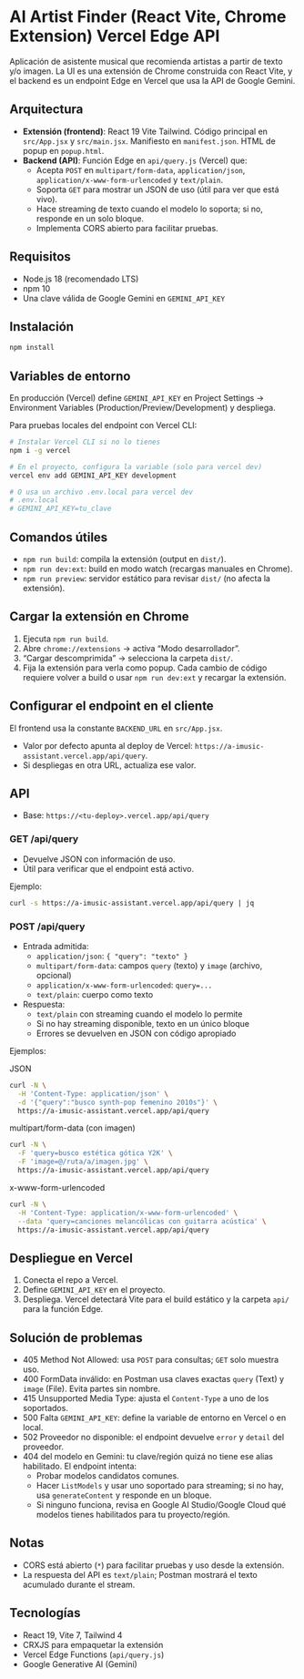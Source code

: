 
# AI Artist Finder (React  Vite, Chrome Extension)  Vercel Edge API

Aplicación de asistente musical que recomienda artistas a partir de texto y/o imagen. La UI es una extensión de Chrome construida con React  Vite, y el backend es un endpoint Edge en Vercel que usa la API de Google Gemini.

## Arquitectura
- **Extensión (frontend)**: React 19  Vite  Tailwind. Código principal en `src/App.jsx` y `src/main.jsx`. Manifiesto en `manifest.json`. HTML de popup en `popup.html`.
- **Backend (API)**: Función Edge en `api/query.js` (Vercel) que:
  - Acepta `POST` en `multipart/form-data`, `application/json`, `application/x-www-form-urlencoded` y `text/plain`.
  - Soporta `GET` para mostrar un JSON de uso (útil para ver que está vivo).
  - Hace streaming de texto cuando el modelo lo soporta; si no, responde en un solo bloque.
  - Implementa CORS abierto para facilitar pruebas.

## Requisitos
- Node.js 18 (recomendado LTS)
- npm 10
- Una clave válida de Google Gemini en `GEMINI_API_KEY`

## Instalación
```bash
npm install
```

## Variables de entorno
En producción (Vercel) define `GEMINI_API_KEY` en Project Settings → Environment Variables (Production/Preview/Development) y despliega.

Para pruebas locales del endpoint con Vercel CLI:
```bash
# Instalar Vercel CLI si no lo tienes
npm i -g vercel

# En el proyecto, configura la variable (solo para vercel dev)
vercel env add GEMINI_API_KEY development

# O usa un archivo .env.local para vercel dev
# .env.local
# GEMINI_API_KEY=tu_clave
```

## Comandos útiles
- `npm run build`: compila la extensión (output en `dist/`).
- `npm run dev:ext`: build en modo watch (recargas manuales en Chrome).
- `npm run preview`: servidor estático para revisar `dist/` (no afecta la extensión).

## Cargar la extensión en Chrome
1. Ejecuta `npm run build`.
2. Abre `chrome://extensions` → activa “Modo desarrollador”.
3. “Cargar descomprimida” → selecciona la carpeta `dist/`.
4. Fija la extensión para verla como popup. Cada cambio de código requiere volver a build o usar `npm run dev:ext` y recargar la extensión.

## Configurar el endpoint en el cliente
El frontend usa la constante `BACKEND_URL` en `src/App.jsx`.
- Valor por defecto apunta al deploy de Vercel: `https://a-imusic-assistant.vercel.app/api/query`.
- Si despliegas en otra URL, actualiza ese valor.

## API
- Base: `https://<tu-deploy>.vercel.app/api/query`

### GET /api/query
- Devuelve JSON con información de uso.
- Útil para verificar que el endpoint está activo.

Ejemplo:
```bash
curl -s https://a-imusic-assistant.vercel.app/api/query | jq
```

### POST /api/query
- Entrada admitida:
  - `application/json`: `{ "query": "texto" }`
  - `multipart/form-data`: campos `query` (texto) y `image` (archivo, opcional)
  - `application/x-www-form-urlencoded`: `query=...`
  - `text/plain`: cuerpo como texto
- Respuesta:
  - `text/plain` con streaming cuando el modelo lo permite
  - Si no hay streaming disponible, texto en un único bloque
  - Errores se devuelven en JSON con código apropiado

Ejemplos:

JSON
```bash
curl -N \
  -H 'Content-Type: application/json' \
  -d '{"query":"busco synth-pop femenino 2010s"}' \
  https://a-imusic-assistant.vercel.app/api/query
```

multipart/form-data (con imagen)
```bash
curl -N \
  -F 'query=busco estética gótica Y2K' \
  -F 'image=@/ruta/a/imagen.jpg' \
  https://a-imusic-assistant.vercel.app/api/query
```

x-www-form-urlencoded
```bash
curl -N \
  -H 'Content-Type: application/x-www-form-urlencoded' \
  --data 'query=canciones melancólicas con guitarra acústica' \
  https://a-imusic-assistant.vercel.app/api/query
```

## Despliegue en Vercel
1. Conecta el repo a Vercel.
2. Define `GEMINI_API_KEY` en el proyecto.
3. Despliega. Vercel detectará Vite para el build estático y la carpeta `api/` para la función Edge.

## Solución de problemas
- 405 Method Not Allowed: usa `POST` para consultas; `GET` solo muestra uso.
- 400 FormData inválido: en Postman usa claves exactas `query` (Text) y `image` (File). Evita partes sin nombre.
- 415 Unsupported Media Type: ajusta el `Content-Type` a uno de los soportados.
- 500 Falta `GEMINI_API_KEY`: define la variable de entorno en Vercel o en local.
- 502 Proveedor no disponible: el endpoint devuelve `error` y `detail` del proveedor.
- 404 del modelo en Gemini: tu clave/región quizá no tiene ese alias habilitado. El endpoint intenta:
  - Probar modelos candidatos comunes.
  - Hacer `ListModels` y usar uno soportado para streaming; si no hay, usa `generateContent` y responde en un bloque.
  - Si ninguno funciona, revisa en Google AI Studio/Google Cloud qué modelos tienes habilitados para tu proyecto/región.

## Notas
- CORS está abierto (`*`) para facilitar pruebas y uso desde la extensión.
- La respuesta del API es `text/plain`; Postman mostrará el texto acumulado durante el stream.

## Tecnologías
- React 19, Vite 7, Tailwind 4
- CRXJS para empaquetar la extensión
- Vercel Edge Functions (`api/query.js`)
- Google Generative AI (Gemini)

